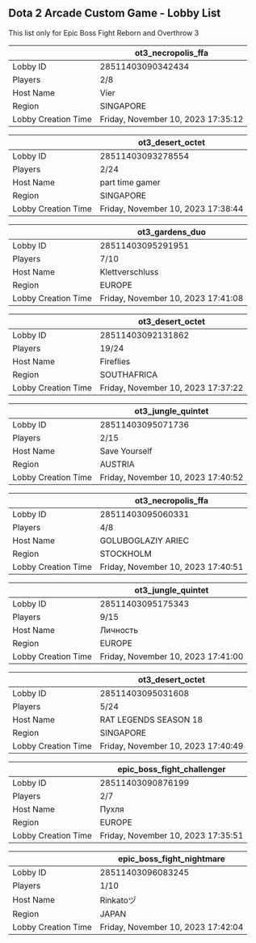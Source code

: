 ## Dota 2 Arcade Custom Game - Lobby List

This list only for Epic Boss Fight Reborn and Overthrow 3

|  | ot3_necropolis_ffa |
| ------ | ------ |
| Lobby ID | 28511403090342434 |
| Players | 2/8 |
| Host Name | Vier |
| Region | SINGAPORE |
| Lobby Creation Time | Friday, November 10, 2023 17:35:12 |


|  | ot3_desert_octet |
| ------ | ------ |
| Lobby ID | 28511403093278554 |
| Players | 2/24 |
| Host Name | part time gamer |
| Region | SINGAPORE |
| Lobby Creation Time | Friday, November 10, 2023 17:38:44 |


|  | ot3_gardens_duo |
| ------ | ------ |
| Lobby ID | 28511403095291951 |
| Players | 7/10 |
| Host Name | Klettverschluss |
| Region | EUROPE |
| Lobby Creation Time | Friday, November 10, 2023 17:41:08 |


|  | ot3_desert_octet |
| ------ | ------ |
| Lobby ID | 28511403092131862 |
| Players | 19/24 |
| Host Name | Fireflies |
| Region | SOUTHAFRICA |
| Lobby Creation Time | Friday, November 10, 2023 17:37:22 |


|  | ot3_jungle_quintet |
| ------ | ------ |
| Lobby ID | 28511403095071736 |
| Players | 2/15 |
| Host Name | Save Yourself |
| Region | AUSTRIA |
| Lobby Creation Time | Friday, November 10, 2023 17:40:52 |


|  | ot3_necropolis_ffa |
| ------ | ------ |
| Lobby ID | 28511403095060331 |
| Players | 4/8 |
| Host Name | GOLUBOGLAZIY ARIEC |
| Region | STOCKHOLM |
| Lobby Creation Time | Friday, November 10, 2023 17:40:51 |


|  | ot3_jungle_quintet |
| ------ | ------ |
| Lobby ID | 28511403095175343 |
| Players | 9/15 |
| Host Name | Личность |
| Region | EUROPE |
| Lobby Creation Time | Friday, November 10, 2023 17:41:00 |


|  | ot3_desert_octet |
| ------ | ------ |
| Lobby ID | 28511403095031608 |
| Players | 5/24 |
| Host Name | RAT LEGENDS SEASON 18 |
| Region | SINGAPORE |
| Lobby Creation Time | Friday, November 10, 2023 17:40:49 |


|  | epic_boss_fight_challenger |
| ------ | ------ |
| Lobby ID | 28511403090876199 |
| Players | 2/7 |
| Host Name | Пухля |
| Region | EUROPE |
| Lobby Creation Time | Friday, November 10, 2023 17:35:51 |


|  | epic_boss_fight_nightmare |
| ------ | ------ |
| Lobby ID | 28511403096083245 |
| Players | 1/10 |
| Host Name | Rinkatoヅ |
| Region | JAPAN |
| Lobby Creation Time | Friday, November 10, 2023 17:42:04 |


